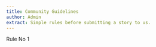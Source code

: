```yaml
---
title: Community Guidelines
author: Admin
extract: Simple rules before submitting a story to us.
---
```

Rule No 1